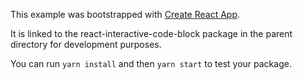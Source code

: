 This example was bootstrapped with [Create React App](https://github.com/facebook/create-react-app).

It is linked to the react-interactive-code-block package in the parent directory for development purposes.

You can run `yarn install` and then `yarn start` to test your package.

